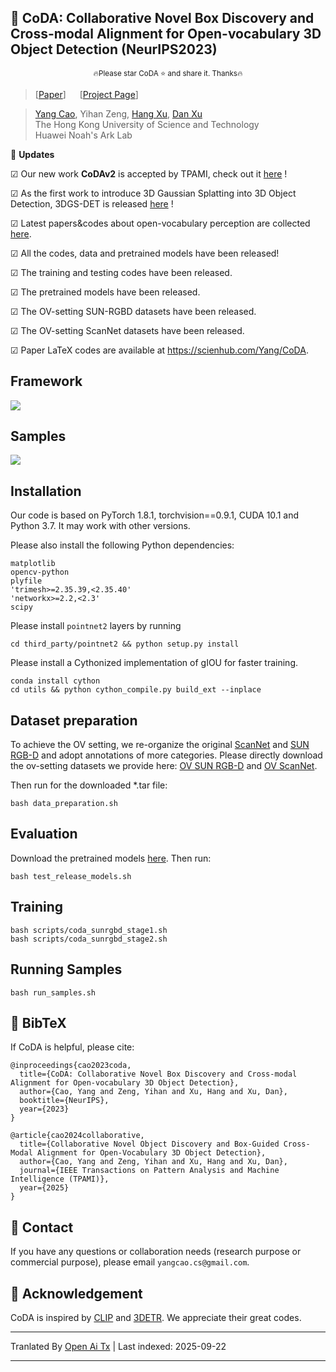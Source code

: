 
## :book: CoDA: Collaborative Novel Box Discovery and Cross-modal Alignment for Open-vocabulary 3D Object Detection (NeurIPS2023)
<p align="center">
  <small> 🔥Please star CoDA ⭐ and share it. Thanks🔥 </small>
</p>

> [[Paper](https://arxiv.org/abs/2310.02960)] &emsp; [[Project Page](https://yangcaoai.github.io/publications/CoDA.html)] <br>
<!-- > [Yang Cao](https://yangcaoai.github.io/), Yihan Zeng, [Hang Xu](https://xuhangcn.github.io/), [Dan Xu](https://www.danxurgb.net) <br> -->
<!-- > The Hong Kong University of Science and Technology, Huawei Noah's Ark Lab -->
> [Yang Cao](https://yangcaoai.github.io/), Yihan Zeng, [Hang Xu](https://xuhangcn.github.io/), [Dan Xu](https://www.danxurgb.net) <br>
> The Hong Kong University of Science and Technology<br>
> Huawei Noah's Ark Lab

:triangular_flag_on_post: **Updates**  

&#9745; Our new work **CoDAv2** is accepted by TPAMI, check out it [here](https://arxiv.org/pdf/2406.00830v2) !

&#9745; As the first work to introduce 3D Gaussian Splatting into 3D Object Detection, 3DGS-DET is released [here](https://arxiv.org/pdf/2410.01647) !

&#9745; Latest papers&codes about open-vocabulary perception are collected [here](https://github.com/yangcaoai/Awesome-Open-Vocabulary-Perception).

&#9745; All the codes, data and pretrained models have been released!

&#9745; The training and testing codes have been released.

&#9745; The pretrained models have been released.

&#9745; The OV-setting SUN-RGBD datasets have been released.  

&#9745; The OV-setting ScanNet datasets have been released.

&#9745; Paper LaTeX codes are available at https://scienhub.com/Yang/CoDA.

## Framework  
<img src="https://raw.githubusercontent.com/yangcaoai/CoDA_NeurIPS2023/main/assets/ov3d_det.png">

## Samples  
<img src="https://raw.githubusercontent.com/yangcaoai/CoDA_NeurIPS2023/main/assets/CoDA_sup_fig0_v3_cropped_compressed_v2.jpg">

## Installation
Our code is based on PyTorch 1.8.1, torchvision==0.9.1, CUDA 10.1 and Python 3.7. It may work with other versions.

Please also install the following Python dependencies:

```
matplotlib
opencv-python
plyfile
'trimesh>=2.35.39,<2.35.40'
'networkx>=2.2,<2.3'
scipy
```

Please install `pointnet2` layers by running

```
cd third_party/pointnet2 && python setup.py install
```
Please install a Cythonized implementation of gIOU for faster training.

```
conda install cython
cd utils && python cython_compile.py build_ext --inplace
```

## Dataset preparation

To achieve the OV setting, we re-organize the original [ScanNet](https://github.com/facebookresearch/votenet/tree/main/scannet) and [SUN RGB-D](https://github.com/facebookresearch/votenet/tree/main/sunrgbd) and adopt annotations of more categories. Please directly download the ov-setting datasets we provide here: [OV SUN RGB-D](https://huggingface.co/datasets/YangCaoCS/Open-Vocabulary-SUN-RGBD) and [OV ScanNet](https://hkustconnect-my.sharepoint.com/:f:/g/personal/ycaobd_connect_ust_hk/EsqoPe7-VFxOlY0a-v1-vPwBSiEHoGRTgK5cLIhnjyXiEQ?e=jY7nKT). 

Then run for the downloaded *.tar file:
```
bash data_preparation.sh
```

## Evaluation
Download the pretrained models [here](https://drive.google.com/file/d/1fTKX1ML5u8jJ249GwAYqdCZGs941907H/view?usp=drive_link).
Then run:
```
bash test_release_models.sh
```

## Training
```
bash scripts/coda_sunrgbd_stage1.sh
bash scripts/coda_sunrgbd_stage2.sh
```
## Running Samples
```
bash run_samples.sh
```

## :scroll: BibTeX
If CoDA is helpful, please cite:
```
@inproceedings{cao2023coda,
  title={CoDA: Collaborative Novel Box Discovery and Cross-modal Alignment for Open-vocabulary 3D Object Detection},
  author={Cao, Yang and Zeng, Yihan and Xu, Hang and Xu, Dan},
  booktitle={NeurIPS},
  year={2023}
}

@article{cao2024collaborative,
  title={Collaborative Novel Object Discovery and Box-Guided Cross-Modal Alignment for Open-Vocabulary 3D Object Detection},
  author={Cao, Yang and Zeng, Yihan and Xu, Hang and Xu, Dan},
  journal={IEEE Transactions on Pattern Analysis and Machine Intelligence (TPAMI)},
  year={2025}
}
```

## :e-mail: Contact

If you have any questions or collaboration needs (research purpose or commercial purpose), please email `yangcao.cs@gmail.com`.

## :scroll: Acknowledgement
CoDA is inspired by [CLIP](https://github.com/openai/CLIP) and [3DETR](https://github.com/facebookresearch/3detr). We appreciate their great codes.


---

Tranlated By [Open Ai Tx](https://github.com/OpenAiTx/OpenAiTx) | Last indexed: 2025-09-22

---